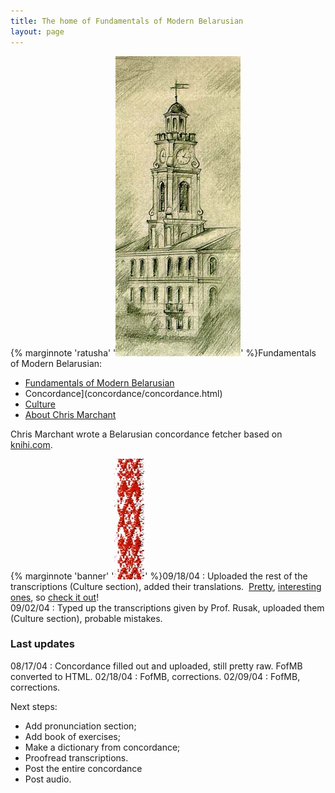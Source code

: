 ```yaml
---
title: The home of Fundamentals of Modern Belarusian
layout: page
---
```


{% marginnote 'ratusha' '![Ratusha](ratusha.jpg)' %}Fundamentals of Modern Belarusian:
 - [Fundamentals of Modern Belarusian](fofmb/fofmb.html)
 - Concordance](concordance/concordance.html)
 - [Culture](culture/culture.html)
 - [About Chris Marchant](aboutthe/chris_marchant.html)

Chris Marchant wrote a  Belarusian concordance fetcher based on [knihi.com](http://www.knihi.com/).

{% marginnote 'banner' '![banner](banner.jpg)' %}09/18/04 : Uploaded the rest of the transcriptions (Culture section), added their translations.  [Pretty](culture/transcriptions/dzyonnik_5_brygady/lyric_lyonya.html),
[interesting](culture/transcriptions/dzyonnik_5_brygady/text_4.html) [ones](culture/transcriptions/dzyonnik_5_brygady/vyalikaya_vobryna_village.html), so [check it
out](culture/transcriptions/dzyonnik_5_brygady/fifth_brigade.html)\!  
09/02/04 : Typed up the transcriptions given by Prof. Rusak, uploaded them (Culture section), probable mistakes.

### Last updates

08/17/04 : Concordance filled out and uploaded, still pretty raw. FofMB converted to HTML.
02/18/04 : FofMB, corrections.
02/09/04 : FofMB, corrections.

Next steps: 
  - Add pronunciation section;
  - Add book of exercises;
  - Make a dictionary from concordance;
  - Proofread transcriptions.
  - Post the entire concordance
  - Post audio. 
